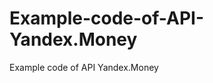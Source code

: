 Example-code-of-API-Yandex.Money
================================

Example code of API Yandex.Money
